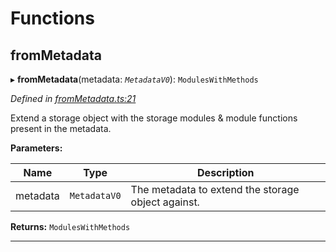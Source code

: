 

# Functions

<a id="frommetadata"></a>

##  fromMetadata

▸ **fromMetadata**(metadata: *`MetadataV0`*): `ModulesWithMethods`

*Defined in [fromMetadata.ts:21](https://github.com/polkadot-js/api/blob/3ec4bc3/packages/type-extrinsics/src/fromMetadata.ts#L21)*

Extend a storage object with the storage modules & module functions present in the metadata.

**Parameters:**

| Name | Type | Description |
| ------ | ------ | ------ |
| metadata | `MetadataV0` |  The metadata to extend the storage object against. |

**Returns:** `ModulesWithMethods`

___

